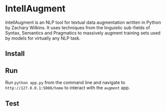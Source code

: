 # IntellAugment
IntellAugment is an NLP tool for textual data augmentation written in Python by Zachary Wilkins. It uses techniques from the linguistic sub-fields of Syntax, Semantics and Pragmatics to massively augment training sets used by models for virtually any NLP task.


## Install


## Run
Run `python app.py` from the command line and navigate to `http://127.0.0.1:5000/home` to interact with the `augment` app.


## Test

